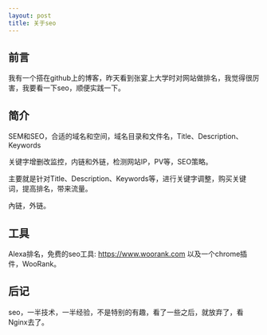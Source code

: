 ```yaml
---
layout: post
title: 关于seo
---
```


## 前言

我有一个搭在github上的博客，昨天看到张宴上大学时对网站做排名，我觉得很厉害，我要看一下seo，顺便实践一下。

## 简介

SEM和SEO，合适的域名和空间，域名目录和文件名，Title、Description、Keywords

关键字增删改监控，内链和外链，检测网站IP，PV等，SEO策略。

主要就是针对Title、Description、Keywords等，进行关键字调整，购买关键词，提高排名，带来流量。

內链，外链。

## 工具

Alexa排名，免费的seo工具: https://www.woorank.com 以及一个chrome插件，WooRank。

## 后记

seo，一半技术，一半经验，不是特别的有趣，看了一些之后，就放弃了，看Nginx去了。


